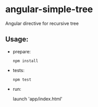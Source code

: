 angular-simple-tree
===================

Angular directive for recursive tree

Usage:
-----------

* prepare:

      npm install

* tests:

      npm test

* run:

  launch 'app/index.html'
